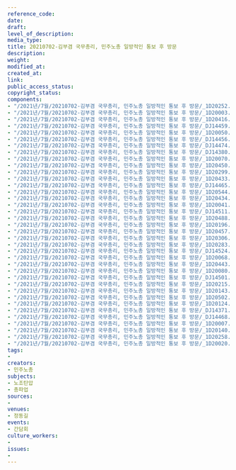 ```yaml
---
reference_code: 
date: 
draft: 
level_of_description: 
media_type: 
title: 20210702-김부겸 국무총리, 민주노총 일방적인 통보 후 방문
description: 
weight: 
modified_at: 
created_at: 
link: 
public_access_status: 
copyright_status: 
components:
- "/2021년/7월/20210702-김부겸 국무총리, 민주노총 일방적인 통보 후 방문/_1D20252.jpg"
- "/2021년/7월/20210702-김부겸 국무총리, 민주노총 일방적인 통보 후 방문/_1D20003.jpg"
- "/2021년/7월/20210702-김부겸 국무총리, 민주노총 일방적인 통보 후 방문/_1D20416.jpg"
- "/2021년/7월/20210702-김부겸 국무총리, 민주노총 일방적인 통보 후 방문/_DJ14459.jpg"
- "/2021년/7월/20210702-김부겸 국무총리, 민주노총 일방적인 통보 후 방문/_1D20050.jpg"
- "/2021년/7월/20210702-김부겸 국무총리, 민주노총 일방적인 통보 후 방문/_DJ14456.jpg"
- "/2021년/7월/20210702-김부겸 국무총리, 민주노총 일방적인 통보 후 방문/_DJ14474.jpg"
- "/2021년/7월/20210702-김부겸 국무총리, 민주노총 일방적인 통보 후 방문/_DJ14380.jpg"
- "/2021년/7월/20210702-김부겸 국무총리, 민주노총 일방적인 통보 후 방문/_1D20070.jpg"
- "/2021년/7월/20210702-김부겸 국무총리, 민주노총 일방적인 통보 후 방문/_1D20450.jpg"
- "/2021년/7월/20210702-김부겸 국무총리, 민주노총 일방적인 통보 후 방문/_1D20299.jpg"
- "/2021년/7월/20210702-김부겸 국무총리, 민주노총 일방적인 통보 후 방문/_1D20433.jpg"
- "/2021년/7월/20210702-김부겸 국무총리, 민주노총 일방적인 통보 후 방문/_DJ14465.jpg"
- "/2021년/7월/20210702-김부겸 국무총리, 민주노총 일방적인 통보 후 방문/_1D20544.jpg"
- "/2021년/7월/20210702-김부겸 국무총리, 민주노총 일방적인 통보 후 방문/_1D20434.jpg"
- "/2021년/7월/20210702-김부겸 국무총리, 민주노총 일방적인 통보 후 방문/_1D20041.jpg"
- "/2021년/7월/20210702-김부겸 국무총리, 민주노총 일방적인 통보 후 방문/_DJ14511.jpg"
- "/2021년/7월/20210702-김부겸 국무총리, 민주노총 일방적인 통보 후 방문/_1D20488.jpg"
- "/2021년/7월/20210702-김부겸 국무총리, 민주노총 일방적인 통보 후 방문/_1D20196.jpg"
- "/2021년/7월/20210702-김부겸 국무총리, 민주노총 일방적인 통보 후 방문/_1D20457.jpg"
- "/2021년/7월/20210702-김부겸 국무총리, 민주노총 일방적인 통보 후 방문/_1D20306.jpg"
- "/2021년/7월/20210702-김부겸 국무총리, 민주노총 일방적인 통보 후 방문/_1D20283.jpg"
- "/2021년/7월/20210702-김부겸 국무총리, 민주노총 일방적인 통보 후 방문/_DJ14524.jpg"
- "/2021년/7월/20210702-김부겸 국무총리, 민주노총 일방적인 통보 후 방문/_1D20068.jpg"
- "/2021년/7월/20210702-김부겸 국무총리, 민주노총 일방적인 통보 후 방문/_1D20443.jpg"
- "/2021년/7월/20210702-김부겸 국무총리, 민주노총 일방적인 통보 후 방문/_1D20080.jpg"
- "/2021년/7월/20210702-김부겸 국무총리, 민주노총 일방적인 통보 후 방문/_DJ14501.jpg"
- "/2021년/7월/20210702-김부겸 국무총리, 민주노총 일방적인 통보 후 방문/_1D20215.jpg"
- "/2021년/7월/20210702-김부겸 국무총리, 민주노총 일방적인 통보 후 방문/_1D20143.jpg"
- "/2021년/7월/20210702-김부겸 국무총리, 민주노총 일방적인 통보 후 방문/_1D20502.jpg"
- "/2021년/7월/20210702-김부겸 국무총리, 민주노총 일방적인 통보 후 방문/_1D20124.jpg"
- "/2021년/7월/20210702-김부겸 국무총리, 민주노총 일방적인 통보 후 방문/_DJ14371.jpg"
- "/2021년/7월/20210702-김부겸 국무총리, 민주노총 일방적인 통보 후 방문/_DJ14468.jpg"
- "/2021년/7월/20210702-김부겸 국무총리, 민주노총 일방적인 통보 후 방문/_1D20007.jpg"
- "/2021년/7월/20210702-김부겸 국무총리, 민주노총 일방적인 통보 후 방문/_1D20140.jpg"
- "/2021년/7월/20210702-김부겸 국무총리, 민주노총 일방적인 통보 후 방문/_1D20258.jpg"
- "/2021년/7월/20210702-김부겸 국무총리, 민주노총 일방적인 통보 후 방문/_1D20020.jpg"
tags:
- 
creators:
- 민주노총
subjects:
- 노조탄압
- 총파업
sources:
- 
venues:
- 정동길
events:
- 간담회
culture_workers:
- 
issues:
- 
---
```

